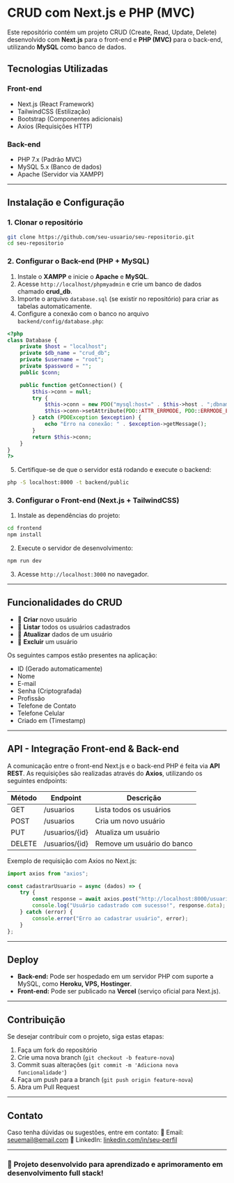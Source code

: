 # CRUD com Next.js e PHP (MVC)

Este repositório contém um projeto CRUD (Create, Read, Update, Delete) desenvolvido com **Next.js** para o front-end e **PHP (MVC)** para o back-end, utilizando **MySQL** como banco de dados.

## Tecnologias Utilizadas

### **Front-end**
- Next.js (React Framework)
- TailwindCSS (Estilização)
- Bootstrap (Componentes adicionais)
- Axios (Requisições HTTP)

### **Back-end**
- PHP 7.x (Padrão MVC)
- MySQL 5.x (Banco de dados)
- Apache (Servidor via XAMPP)

---

## **Instalação e Configuração**

### **1. Clonar o repositório**
```bash
git clone https://github.com/seu-usuario/seu-repositorio.git
cd seu-repositorio
```

### **2. Configurar o Back-end (PHP + MySQL)**

1. Instale o **XAMPP** e inicie o **Apache** e **MySQL**.
2. Acesse `http://localhost/phpmyadmin` e crie um banco de dados chamado **crud_db**.
3. Importe o arquivo `database.sql` (se existir no repositório) para criar as tabelas automaticamente.
4. Configure a conexão com o banco no arquivo `backend/config/database.php`:

```php
<?php
class Database {
    private $host = "localhost";
    private $db_name = "crud_db";
    private $username = "root";
    private $password = "";
    public $conn;

    public function getConnection() {
        $this->conn = null;
        try {
            $this->conn = new PDO("mysql:host=" . $this->host . ";dbname=" . $this->db_name, $this->username, $this->password);
            $this->conn->setAttribute(PDO::ATTR_ERRMODE, PDO::ERRMODE_EXCEPTION);
        } catch (PDOException $exception) {
            echo "Erro na conexão: " . $exception->getMessage();
        }
        return $this->conn;
    }
}
?>
```
5. Certifique-se de que o servidor está rodando e execute o backend:
```bash
php -S localhost:8000 -t backend/public
```

### **3. Configurar o Front-end (Next.js + TailwindCSS)**

1. Instale as dependências do projeto:
```bash
cd frontend
npm install
```
2. Execute o servidor de desenvolvimento:
```bash
npm run dev
```
3. Acesse `http://localhost:3000` no navegador.

---

## **Funcionalidades do CRUD**
- 📌 **Criar** novo usuário
- 📌 **Listar** todos os usuários cadastrados
- 📌 **Atualizar** dados de um usuário
- 📌 **Excluir** um usuário

Os seguintes campos estão presentes na aplicação:
- ID (Gerado automaticamente)
- Nome
- E-mail
- Senha (Criptografada)
- Profissão
- Telefone de Contato
- Telefone Celular
- Criado em (Timestamp)

---

## **API - Integração Front-end & Back-end**
A comunicação entre o front-end Next.js e o back-end PHP é feita via **API REST**. As requisições são realizadas através do **Axios**, utilizando os seguintes endpoints:

| Método | Endpoint            | Descrição                     |
|---------|--------------------|--------------------------------|
| GET     | /usuarios          | Lista todos os usuários       |
| POST    | /usuarios          | Cria um novo usuário          |
| PUT     | /usuarios/{id}     | Atualiza um usuário           |
| DELETE  | /usuarios/{id}     | Remove um usuário do banco    |

Exemplo de requisição com Axios no Next.js:
```javascript
import axios from "axios";

const cadastrarUsuario = async (dados) => {
    try {
        const response = await axios.post("http://localhost:8000/usuarios", dados);
        console.log("Usuário cadastrado com sucesso!", response.data);
    } catch (error) {
        console.error("Erro ao cadastrar usuário", error);
    }
};
```

---

## **Deploy**
- **Back-end:** Pode ser hospedado em um servidor PHP com suporte a MySQL, como **Heroku, VPS, Hostinger**.
- **Front-end:** Pode ser publicado na **Vercel** (serviço oficial para Next.js).

---

## **Contribuição**
Se desejar contribuir com o projeto, siga estas etapas:
1. Faça um fork do repositório
2. Crie uma nova branch (`git checkout -b feature-nova`)
3. Commit suas alterações (`git commit -m 'Adiciona nova funcionalidade'`)
4. Faça um push para a branch (`git push origin feature-nova`)
5. Abra um Pull Request

---

## **Contato**
Caso tenha dúvidas ou sugestões, entre em contato:
📧 Email: [seuemail@email.com](mailto:seuemail@email.com)
📌 LinkedIn: [linkedin.com/in/seu-perfil](https://linkedin.com/in/seu-perfil)

---

### 🚀 **Projeto desenvolvido para aprendizado e aprimoramento em desenvolvimento full stack!**

